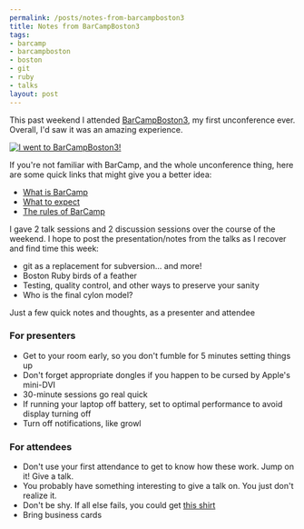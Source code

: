 ```yaml
--- 
permalink: /posts/notes-from-barcampboston3
title: Notes from BarCampBoston3
tags: 
- barcamp
- barcampboston
- boston
- git
- ruby
- talks
layout: post
---
```

This past weekend I attended [BarCampBoston3](http://2008.barcampboston.org/), my first unconference ever. Overall, I'd saw it was an amazing experience.

<div><a href="http://www.barcampboston.org"><img src="http://socialstrategist.com/BCB3/BCB3-195x50.gif" alt="I went to BarCampBoston3!"></a></div>

If you're not familiar with BarCamp, and the whole unconference thing, here are some quick links that might give you a better idea:

 * [What is BarCamp](http://en.wikipedia.org/wiki/BarCamp)
 * [What to expect](http://barcamp.org/WhatToExpect)
 * [The rules of BarCamp](http://barcamp.org/TheRulesOfBarCamp)

I gave 2 talk sessions and 2 discussion sessions over the course of the weekend. I hope to post the presentation/notes from the talks as I recover and find time this week:

 * git as a replacement for subversion... and more!
 * Boston Ruby birds of a feather
 * Testing, quality control, and other ways to preserve your sanity
 * Who is the final cylon model?

Just a few quick notes and thoughts, as a presenter and attendee

### For presenters

 * Get to your room early, so you don't fumble for 5 minutes setting things up
 * Don't forget appropriate dongles if you happen to be cursed by Apple's mini-DVI
 * 30-minute sessions go real quick
 * If running your laptop off battery, set to optimal performance to avoid display turning off
 * Turn off notifications, like growl

### For attendees

 * Don't use your first attendance to get to know how these work. Jump on it! Give a talk.
 * You probably have something interesting to give a talk on. You just don't realize it.
 * Don't be shy. If all else fails, you could get [this shirt](http://www.glarkware.com/productcart/pc/viewPrd.asp?idcategory=3&idproduct=2430)
 * Bring business cards